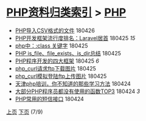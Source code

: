 [PHP资料归类索引](../README.md) > [PHP](PHP.md)
====
- [PHP导入CSV格式的文件](http://jkwz.applinzi.com/ittc/7096183611982349322.html#PHP%E5%AF%BC%E5%85%A5CSV%E6%A0%BC%E5%BC%8F%E7%9A%84%E6%96%87%E4%BB%B6) 180426  
- [PHP开发框架流行度排名：Laravel居首](http://jkwz.applinzi.com/ittc/7095945837605815302.html#PHP%E5%BC%80%E5%8F%91%E6%A1%86%E6%9E%B6%E6%B5%81%E8%A1%8C%E5%BA%A6%E6%8E%92%E5%90%8D%EF%BC%9ALaravel%E5%B1%85%E9%A6%96) 180425 *15* 
- [php中：:class 关键字](http://jkwz.applinzi.com/ittc/7095938199857923079.html#php%E4%B8%AD%EF%BC%9A%3Aclass+%E5%85%B3%E9%94%AE%E5%AD%97) 180425  
- [PHP is_file、file_exists、is_dir总结](http://jkwz.applinzi.com/ittc/7095843993890063371.html#PHP+is_file%E3%80%81file_exists%E3%80%81is_dir%E6%80%BB%E7%BB%93) 180425  
- [PHP程序开发的四大框架](http://jkwz.applinzi.com/ittc/7095830564995335179.html#PHP%E7%A8%8B%E5%BA%8F%E5%BC%80%E5%8F%91%E7%9A%84%E5%9B%9B%E5%A4%A7%E6%A1%86%E6%9E%B6) 180425 *6* 
- [php_curl请求ftp下载图片](http://jkwz.applinzi.com/ittc/7095814725906727946.html#php_curl%E8%AF%B7%E6%B1%82ftp%E4%B8%8B%E8%BD%BD%E5%9B%BE%E7%89%87) 180425  
- [php_curl模拟登陆ftp上传图片](http://jkwz.applinzi.com/ittc/7095814199731291147.html#php_curl%E6%A8%A1%E6%8B%9F%E7%99%BB%E9%99%86ftp%E4%B8%8A%E4%BC%A0%E5%9B%BE%E7%89%87) 180425  
- [天津php培训，你不知道的那些学习方法](http://jkwz.applinzi.com/ittc/7095538028380685323.html#%E5%A4%A9%E6%B4%A5php%E5%9F%B9%E8%AE%AD%EF%BC%8C%E4%BD%A0%E4%B8%8D%E7%9F%A5%E9%81%93%E7%9A%84%E9%82%A3%E4%BA%9B%E5%AD%A6%E4%B9%A0%E6%96%B9%E6%B3%95) 180424  
- [大部分PHP程序员都没有使用的函数TOP3](http://jkwz.applinzi.com/ittc/7095497702634947591.html#%E5%A4%A7%E9%83%A8%E5%88%86PHP%E7%A8%8B%E5%BA%8F%E5%91%98%E9%83%BD%E6%B2%A1%E6%9C%89%E4%BD%BF%E7%94%A8%E7%9A%84%E5%87%BD%E6%95%B0TOP3) 180424 *3* 
- [PHP常用的短信接口](http://jkwz.applinzi.com/ittc/7095441888545080331.html#PHP%E5%B8%B8%E7%94%A8%E7%9A%84%E7%9F%AD%E4%BF%A1%E6%8E%A5%E5%8F%A3) 180424  


 [上页](PHP8.md) [下页](PHP6.md)          (7/9)